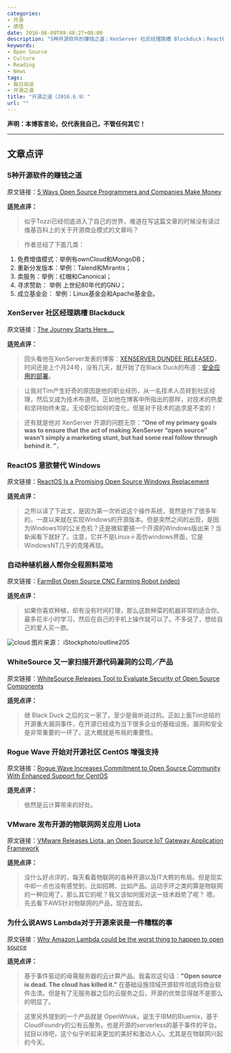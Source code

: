 ```yaml
---
categories:
- 开源
- 感悟
date: 2016-06-09T09:48:27+08:00
description: "5种开源软件的赚钱之道；XenServer 社区经理跳槽 Blockduck；ReactOS 意欲替代 Windows；自动种植机器人帮你全程照料菜地；等等"
keywords:
- Open Source
- Culture
- Reading
- News
tags:
- 每日阅读
- 开源之道
title: "开源之道（2016.6.9）"
url: ""
---
```

**声明：本博客言论，仅代表我自己，不管任何其它！**

---

## 文章点评

### 5种开源软件的赚钱之道

原文链接：[5 Ways Open Source Programmers and Companies Make Money](http://thevarguy.com/open-source-application-software-companies/5-ways-open-source-programmers-and-companies-make-money)

**适兕点评：**

> 似乎Tozzi已经彻底进入了自己的世界，难道在写这篇文章的时候没有读过维基百科上的关于开源商业模式的文章吗？

> 作者总结了下面几类：

1. 免费增值模式：举例有ownCloud和MongoDB；
2. 重新分发版本：举例：Talend和Mirantis；
3. 卖服务：举例：红帽和Canonical；
4. 寻求赞助： 举例 上世纪80年代的GNU；
5. 成立基金会： 举例：Linux基金会和Apache基金会。

### XenServer 社区经理跳槽 Blackduck

原文链接：[The Journey Starts Here….](http://osdelivers.blackducksoftware.com/2016/06/08/black-duck-journey-starts-here/)

**适兕点评：**

> 回头看他在XenServer发表的博客：[XENSERVER DUNDEE RELEASED](http://xenserver.org/blog/entry/xenserver-dundee-released.html)，时间还是上个月24号，没有几天，就开始了在Black Duck的布道：[安全应用的部署](http://www.slideshare.net/TimMackey/secure-application-deployment-in-apache-cloudstack)。

> 让我对Tim产生好奇的原因是他的职业经历，从一名技术人员转到社区经理，然后又成为技术布道师。正如他在博客中所指出的那样，对技术的热爱和坚持始终未变。无论职位如何的变化，但是对于技术的追求是不变的！

> 还有就是他对 XenServer 开源的问题无奈：**“One of my primary goals was to ensure that the act of making XenServer “open source” wasn’t simply a marketing stunt, but had some real follow through behind it. ”**，

### ReactOS 意欲替代 Windows

原文链接：[ReactOS Is a Promising Open Source Windows Replacement](http://www.linuxinsider.com/story/83578.html)

**适兕点评：**

> 之所以读了下此文，是因为第一次听说这个操作系统，竟然是作了很多年的，一直以来就在实现Windows的开源版本。但是突然之间的出现，是因为Windows10的公关危机？还是微软要搞一个开源的Windows版出来？当新闻看下就好了。注意，它并不是Linux＋高仿windows界面，它是WindowsNT几乎的克隆再现。

### 自动种植机器人帮你全程照料菜地

原文链接：[FarmBot Open Source CNC Farming Robot (video)](http://www.geeky-gadgets.com/farmbot-open-source-cnc-farming-robot-08-06-2016/)

**适兕点评：**

> 如果你喜欢种植，却有没有时间打理，那么这款种菜的机器非常的适合你。最多花半小时学习，然后在自己的手机上操作就可以了。不多说了，想给自己的爱人买一款。

![cloud](http://tr3.cbsistatic.com/hub/i/r/2016/06/08/c00eb188-dca9-426f-a92c-197bedf13a17/resize/620x/ea7f4e130a2d943f4fc5d9482792f32a/cloudapps.jpg) 图片来源： iStockphoto/outline205

### WhiteSource 又一家扫描开源代码漏洞的公司／产品

原文链接：[WhiteSource Releases Tool to Evaluate Security of Open Source Components](https://appdevelopermagazine.com/4055/2016/6/8/WhiteSource-Releases-Tool-to-Evaluate-Security-of-Open-Source-Components)

**适兕点评：**

> 继 Black Duck 之后的又一家了，至少是我听说过的。正如上面Tim总结的开源重大漏洞事件，在开源已经成为当下很多企业的基础设施，漏洞和安全是非常重要的一环了。这大概就是布局的重要性。

### Rogue Wave 开始对开源社区 CentOS 增强支持

原文链接：[Rogue Wave Increases Commitment to Open Source Community With Enhanced Support for CentOS](http://www.marketwired.com/press-release/rogue-wave-increases-commitment-open-source-community-with-enhanced-support-centos-2132488.htm)

**适兕点评：**

> 依然是云计算带来的好处。

### VMware 发布开源的物联网网关应用 Liota

原文链接：[VMware Releases Liota, an Open Source IoT Gateway Application Framework](https://www.infoq.com/news/2016/06/vmware-liota-iot-gateway-sdk)

**适兕点评：**

> 没什么好点评的，每天看着物联网的各种开源以及IT大鳄的布局。但是现实中却一点也没有感觉到，比如招聘、比如产品。运动手环之类的算是物联网的一种应用了，那么其它的呢？我又该如何面对这一技术趋势了呢？ 嗯，先去看下AWS针对物联网的产品，现在就去。

### 为什么说AWS Lambda对于开源来说是一件糟糕的事

原文链接：[Why Amazon Lambda could be the worst thing to happen to open source](http://www.techrepublic.com/article/why-amazon-lambda-could-be-the-worst-thing-to-happen-to-open-source/)

**适兕点评：**

> 基于事件驱动的毋需服务器的云计算产品。我喜欢这句话：**"Open source is dead. The cloud has killed it."** 在基础设施领域开源软件彻底将商业软件击溃。但是有了无服务器之后的云服务之后，开源的优势显得就不是那么的明显了。

> 这里另外提到的一个产品就是 OpenWhisk，诞生于IBM的Bluemix，基于CloudFoundry的公有云服务。也是开源的serverless的基于事件的平台。拭目以待吧，这个似乎听起来更加的美好和激动人心。尤其是在物联网兴起的今天。
